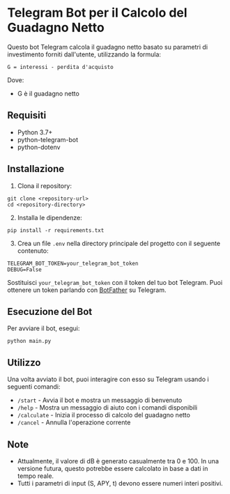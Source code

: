 # Telegram Bot per il Calcolo del Guadagno Netto

Questo bot Telegram calcola il guadagno netto basato su parametri di investimento forniti dall'utente, utilizzando la formula:

```
G = interessi - perdita d'acquisto
```

Dove:
- G è il guadagno netto

## Requisiti

- Python 3.7+
- python-telegram-bot
- python-dotenv

## Installazione

1. Clona il repository:
```
git clone <repository-url>
cd <repository-directory>
```

2. Installa le dipendenze:
```
pip install -r requirements.txt
```

3. Crea un file `.env` nella directory principale del progetto con il seguente contenuto:
```
TELEGRAM_BOT_TOKEN=your_telegram_bot_token
DEBUG=False
```

Sostituisci `your_telegram_bot_token` con il token del tuo bot Telegram. Puoi ottenere un token parlando con [BotFather](https://t.me/botfather) su Telegram.

## Esecuzione del Bot

Per avviare il bot, esegui:

```
python main.py
```

## Utilizzo

Una volta avviato il bot, puoi interagire con esso su Telegram usando i seguenti comandi:

- `/start` - Avvia il bot e mostra un messaggio di benvenuto
- `/help` - Mostra un messaggio di aiuto con i comandi disponibili
- `/calculate` - Inizia il processo di calcolo del guadagno netto
- `/cancel` - Annulla l'operazione corrente

## Note

- Attualmente, il valore di dB è generato casualmente tra 0 e 100. In una versione futura, questo potrebbe essere calcolato in base a dati in tempo reale.
- Tutti i parametri di input (S, APY, t) devono essere numeri interi positivi.
